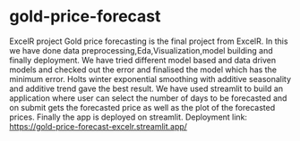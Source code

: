 # gold-price-forecast
ExcelR project
Gold price forecasting is the final project from ExcelR.
In this we have done data preprocessing,Eda,Visualization,model building and finally deployment.
We have tried different model based and data driven models and checked out the error and finalised the model which has the minimum error.
Holts winter exponential smoothing with additive seasonality and additive trend gave the best result.
We have used streamlit to build an application where user can select the number of days to be forecasted and on submit gets the forecasted price as well as the plot of the forecasted prices.
Finally the app is deployed on streamlit.
Deployment link: https://gold-price-forecast-excelr.streamlit.app/
